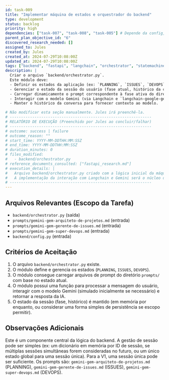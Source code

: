 ```yaml
---
id: task-009
title: "Implementar máquina de estados e orquestrador do backend"
type: development
status: backlog
priority: high
dependencies: ["task-007", "task-008", "task-005"] # Depende da config, init backend e prompts
parent_plan_objective_id: "6"
discovered_research_needed: []
assigned_to: Jules
created_by: Jules
created_at: 2024-07-29T10:08:00Z
updated_at: 2024-07-29T10:08:00Z
tags: ["backend", "fastapi", "langchain", "orchestrator", "statemachine"]
description: |
  Criar o arquivo `backend/orchestrator.py`.
  Este módulo deve:
  - Definir os estados da aplicação (ex: `PLANNING`, `ISSUES`, `DEVOPS`).
  - Gerenciar o estado da sessão do usuário (fase atual, histórico da conversa, nome do projeto).
  - Carregar dinamicamente o prompt correspondente à fase ativa do diretório `prompts/`.
  - Interagir com o modelo Gemini (via Langchain e `langchain-google-genai`) usando a `GEMINI_API_KEY` da configuração.
  - Manter o histórico da conversa para fornecer contexto ao modelo.

# Não modificar esta seção manualmente. Jules irá preenchê-la.
# ---------------------------------------------------------------
# RELATÓRIO DE EXECUÇÃO (Preenchido por Jules ao concluir/falhar)
# ---------------------------------------------------------------
# outcome: success | failure
# outcome_reason: ""
# start_time: YYYY-MM-DDTHH:MM:SSZ
# end_time: YYYY-MM-DDTHH:MM:SSZ
# duration_minutes: 0
# files_modified:
#   - backend/orchestrator.py
# reference_documents_consulted: ["fastapi_research.md"]
# execution_details: |
#   Arquivo backend/orchestrator.py criado com a lógica inicial da máquina de estados e carregamento de prompts.
#   A implementação da interação com Langchain e Gemini será o núcleo deste módulo.
# ---------------------------------------------------------------
---
```


## Arquivos Relevantes (Escopo da Tarefa)
* `backend/orchestrator.py` (saída)
* `prompts/gemini-gem-arquiteto-de-projetos.md` (entrada)
* `prompts/gemini-gem-gerente-de-issues.md` (entrada)
* `prompts/gemini-gem-super-devops.md` (entrada)
* `backend/config.py` (entrada)

## Critérios de Aceitação
1. O arquivo `backend/orchestrator.py` existe.
2. O módulo define e gerencia os estados (`PLANNING`, `ISSUES`, `DEVOPS`).
3. O módulo consegue carregar arquivos de prompt do diretório `prompts/` com base no estado atual.
4. O módulo possui uma função para processar a mensagem do usuário, interagir com o modelo Gemini (simulado inicialmente se necessário) e retornar a resposta da IA.
5. O estado da sessão (fase, histórico) é mantido (em memória por enquanto, ou considerar uma forma simples de persistência se escopo permitir).

## Observações Adicionais
Este é um componente central da lógica do backend. A gestão de sessão pode ser simples (ex: um dicionário em memória por ID de sessão, se múltiplas sessões simultâneas forem consideradas no futuro, ou um único estado global para uma sessão única). Para a V1, uma sessão única pode ser suficiente. Os prompts são: `gemini-gem-arquiteto-de-projetos.md` (PLANNING), `gemini-gem-gerente-de-issues.md` (ISSUES), `gemini-gem-super-devops.md` (DEVOPS).
